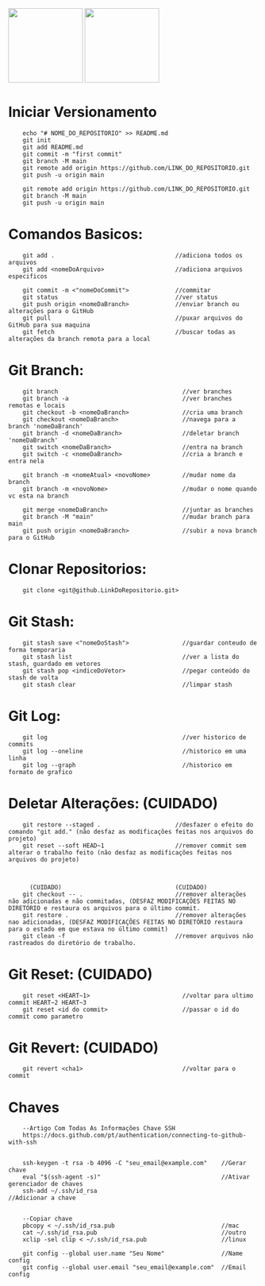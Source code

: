 
<div>
    <img src="https://cdn.jsdelivr.net/gh/devicons/devicon@latest/icons/nodejs/nodejs-original-wordmark.svg" width="150" height="150" /> 
    <img src="https://cdn.jsdelivr.net/gh/devicons/devicon@latest/icons/npm/npm-original-wordmark.svg" width="150" height="150" /> 
</div>

# Iniciar Versionamento
```
    echo "# NOME_DO_REPOSITORIO" >> README.md
    git init
    git add README.md
    git commit -m "first commit"
    git branch -M main
    git remote add origin https://github.com/LINK_DO_REPOSITORIO.git
    git push -u origin main
    
    git remote add origin https://github.com/LINK_DO_REPOSITORIO.git
    git branch -M main                             
    git push -u origin main
```

# Comandos Basicos:
```
    git add .                                  //adiciona todos os arquivos
    git add <nomeDoArquivo>                    //adiciona arquivos especificos

    git commit -m <"nomeDoCommit">             //commitar
    git status                                 //ver status
    git push origin <nomeDaBranch>             //enviar branch ou alterações para o GitHub
    git pull                                   //puxar arquivos do GitHub para sua maquina
    git fetch                                  //buscar todas as alterações da branch remota para a local
```
# Git Branch:
```
    git branch                                   //ver branches
    git branch -a                                //ver branches remotas e locais
    git checkout -b <nomeDaBranch>               //cria uma branch
    git checkout <nomeDaBranch>                  //navega para a branch 'nomeDaBranch'
    git branch -d <nomeDaBranch>                 //deletar branch 'nomeDaBranch'
    git switch <nomeDaBranch>                    //entra na branch
    git switch -c <nomeDaBranch>                 //cria a branch e entra nela 

    git branch -m <nomeAtual> <novoNome>         //mudar nome da branch
    git branch -m <novoNome>                     //mudar o nome quando vc esta na branch

    git merge <nomeDaBranch>                     //juntar as branches  
    git branch -M "main"                         //mudar branch para main
    git push origin <nomeDaBranch>               //subir a nova branch para o GitHub
```
# Clonar Repositorios:
```
    git clone <git@github.LinkDoRepositorio.git>
```
# Git Stash:
```
    git stash save <"nomeDoStash">               //guardar conteudo de forma temporaria
    git stash list                               //ver a lista do stash, guardado em vetores
    git stash pop <indiceDoVetor>                //pegar conteúdo do stash de volta
    git stash clear                              //limpar stash
```
# Git Log:
```
    git log                                      //ver historico de commits
    git log --oneline                            //historico em uma linha 
    git log --graph                              //historico em formato de grafico    
```

# Deletar Alterações:  (CUIDADO)
```
    git restore --staged .                     //desfazer o efeito do comando "git add." (não desfaz as modificações feitas nos arquivos do projeto)
    git reset --soft HEAD~1                    //remover commit sem alterar o trabalho feito (não desfaz as modificações feitas nos arquivos do projeto)



      (CUIDADO)                                (CUIDADO)
    git checkout -- .                          //remover alterações não adicionadas e não commitadas, (DESFAZ MODIFICAÇÕES FEITAS NO DIRETÓRIO e restaura os arquivos para o último commit.
    git restore .                              //remover alterações nao adicionadas, (DESFAZ MODIFICAÇÕES FEITAS NO DIRETÓRIO restaura para o estado em que estava no último commit) 
    git clean -f                               //remover arquivos não rastreados do diretório de trabalho.
```

# Git Reset:  (CUIDADO)
```
    git reset <HEART~1>                          //voltar para ultimo commit HEART~2 HEART~3 
    git reset <id do commit>                     //passar o id do commit como parametro
```
# Git Revert:  (CUIDADO)
```
    git revert <cha1>                            //voltar para o commit 
```

# Chaves
```
    --Artigo Com Todas As Informações Chave SSH
    https://docs.github.com/pt/authentication/connecting-to-github-with-ssh


    ssh-keygen -t rsa -b 4096 -C "seu_email@example.com"    //Gerar chave
    eval "$(ssh-agent -s)"                                  //Ativar gerenciador de chaves
    ssh-add ~/.ssh/id_rsa                                   //Adicionar a chave


    --Copiar chave 
    pbcopy < ~/.ssh/id_rsa.pub                              //mac
    cat ~/.ssh/id_rsa.pub                                   //outro
    xclip -sel clip < ~/.ssh/id_rsa.pub                     //linux

    git config --global user.name "Seu Nome"                //Name config
    git config --global user.email "seu_email@example.com"  //Email config

```

<!--
    ### Criar Chave ssh: Chave Publica:
    ssh-keygen -t ed25519 -c <"SeuGmailDoGithub@gmail.com"> 
    //a chave vai ser o 'arquivo.pub' 
    //chaveexemplo: feuawucnuaenvee5g58455g45gmail@gmail.com
-->


